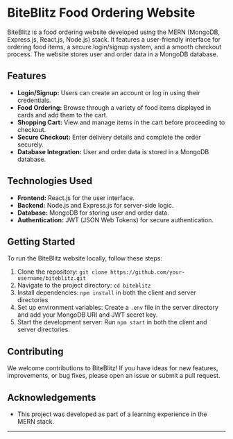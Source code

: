 # BiteBlitz Food Ordering Website


BiteBlitz is a food ordering website developed using the MERN (MongoDB, Express.js, React.js, Node.js) stack. It features a user-friendly interface for ordering food items, a secure login/signup system, and a smooth checkout process. The website stores user and order data in a MongoDB database.

## Features

- **Login/Signup:** Users can create an account or log in using their credentials.
- **Food Ordering:** Browse through a variety of food items displayed in cards and add them to the cart.
- **Shopping Cart:** View and manage items in the cart before proceeding to checkout.
- **Secure Checkout:** Enter delivery details and complete the order securely.
- **Database Integration:** User and order data is stored in a MongoDB database.

## Technologies Used

- **Frontend:** React.js for the user interface.
- **Backend:** Node.js and Express.js for server-side logic.
- **Database:** MongoDB for storing user and order data.
- **Authentication:** JWT (JSON Web Tokens) for secure authentication.

## Getting Started

To run the BiteBlitz website locally, follow these steps:

1. Clone the repository: `git clone https://github.com/your-username/biteblitz.git`
2. Navigate to the project directory: `cd biteblitz`
3. Install dependencies: `npm install` in both the client and server directories
4. Set up environment variables: Create a `.env` file in the server directory and add your MongoDB URI and JWT secret key.
5. Start the development server: Run `npm start` in both the client and server directories.

## Contributing

We welcome contributions to BiteBlitz! If you have ideas for new features, improvements, or bug fixes, please open an issue or submit a pull request.

## Acknowledgements

- This project was developed as part of a learning experience in the MERN stack.


---


